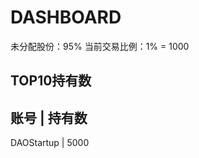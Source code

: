 DASHBOARD
=========

未分配股份：95%
当前交易比例：1% = 1000


TOP10持有数
-----------

账号              | 持有数
--------------------------
DAOStartup        | 5000

